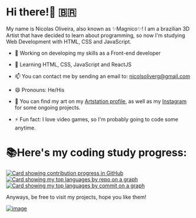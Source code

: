 # Hi there!👋 🇧🇷

My name is Nicolas Oliveira, also known as ✨Magnico✨!
I am a brazilian 3D Artist that have decided to learn about programming, so now I'm studying Web Development with HTML, CSS and JavaScript.

- 🔭 Working on developing my skills as a Front-end developer

- 🌱 Learning HTML, CSS, JavaScript and ReactJS

- 📫 You can contact me by sending an email to: nicolsoliverg@gmail.com

- 😄 Pronouns: He/His

- 🎨 You can find my art on my [Artstation profile](https://www.artstation.com/magnico/), as well as my [Instagram](https://www.instagram.com/magnic0/) for some ongoing projects.

- ⚡ Fun fact: I love video games, so I'm probably going to code some anytime.

# 📚Here's my coding study progress:

[![Card showing contribution progress in GitHub](http://github-profile-summary-cards.vercel.app/api/cards/profile-details?username=magnic0&theme=github_dark)](#)
[![Card showing my top languages by repo on a graph](http://github-profile-summary-cards.vercel.app/api/cards/repos-per-language?username=magnic0&theme=github_dark)](#)
[![Card showing my top languages by commit on a graph](http://github-profile-summary-cards.vercel.app/api/cards/most-commit-language?username=magnic0&theme=github_dark)](#)

Anyways, be free to visit my projects, hope you like them!

[![image](https://c.tenor.com/EhmdDLgEARsAAAAM/madeline-celeste.gif)](#)
